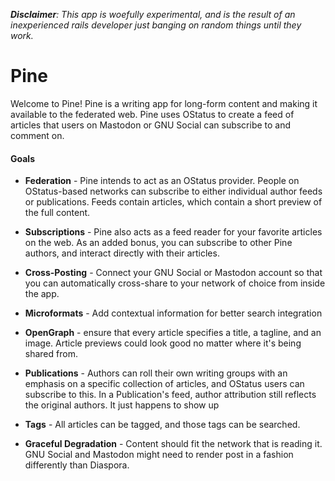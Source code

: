 *__Disclaimer__: This app is woefully experimental, and is the result of an inexperienced rails
developer just banging on random things until they work.*

# Pine

Welcome to Pine! Pine is a writing app for long-form content and making it
available to the federated web. Pine uses OStatus to create a feed of articles
that users on Mastodon or GNU Social can subscribe to and comment on.

#### Goals

* __Federation__ - Pine intends to act as an OStatus provider. People on
OStatus-based networks can subscribe to either individual author feeds or
publications. Feeds contain articles, which contain a short preview of the
full content.

* __Subscriptions__ - Pine also acts as a feed reader for your favorite articles
on the web. As an added bonus, you can subscribe to other Pine authors, and
interact directly with their articles.

* __Cross-Posting__ - Connect your GNU Social or Mastodon account so that you
can automatically cross-share to your network of choice from inside the app.

* __Microformats__ - Add contextual information for better search integration

* __OpenGraph__ - ensure that every article specifies a title, a tagline, and
an image. Article previews could look good no matter where it's being shared
from.

* __Publications__ - Authors can roll their own writing groups with an emphasis
on a specific collection of articles, and OStatus users can subscribe to this.
In a Publication's feed, author attribution still reflects the original authors.
It just happens to show up

* __Tags__ - All articles can be tagged, and those tags can be searched.

* __Graceful Degradation__ - Content should fit the network that is reading it.
GNU Social and Mastodon might need to render post in a fashion differently
than Diaspora.
